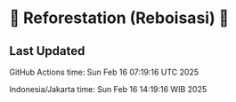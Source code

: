 
# 🌳 Reforestation (Reboisasi) 🌲

## Last Updated

GitHub Actions time: Sun Feb 16 07:19:16 UTC 2025

Indonesia/Jakarta time: Sun Feb 16 14:19:16 WIB 2025

